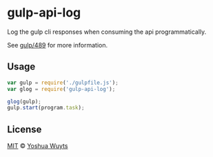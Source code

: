 # gulp-api-log
Log the gulp cli responses when consuming the api programmatically.

See [gulp/489](https://github.com/gulpjs/gulp/issues/489) for more information.

## Usage
````js
var gulp = require('./gulpfile.js');
var glog = require('gulp-api-log');

glog(gulp);
gulp.start(program.task);
````

## License
[MIT](https://tldrlegal.com/license/mit-license) © [Yoshua Wuyts](yoshuawuyts.com)